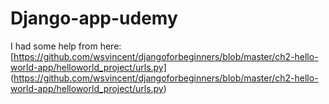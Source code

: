 # Django-app-udemy

I had some help from here:
[https://github.com/wsvincent/djangoforbeginners/blob/master/ch2-hello-world-app/helloworld_project/urls.py] (https://github.com/wsvincent/djangoforbeginners/blob/master/ch2-hello-world-app/helloworld_project/urls.py)
